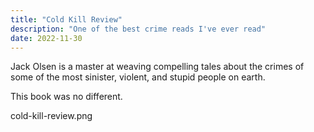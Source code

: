 ```yaml
---
title: "Cold Kill Review"
description: "One of the best crime reads I've ever read"
date: 2022-11-30
---
```


Jack Olsen is a master at weaving compelling tales about the crimes of some of the most sinister, violent, and stupid people on earth.

This book was no different.



cold-kill-review.png